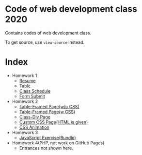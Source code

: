 # Code of web development class 2020
Contains codes of web development class.

To get source, use `view-source` instead.
# Index
* Homework 1
    * [Resume](prj1/src1.1/index.html)
    * [Table](prj1/src1.2/index.html)
    * [Class Schedule](prj1/src1.3/index.html)
    * [Form Submit](prj1/src1.4/index.html)
* Homework 2
    * [Table-Framed Page(w/o CSS)](prj2/src2.1/nocss.html)
    * [Table-Framed Page(w CSS)](prj2/src2.1/withcss.html)
    * [Class-Div Page](prj2/src2.2/index.html)
    * [Custom CSS Page(HTML is given)](prj2/src2.3/index.html)
    * [CSS Animation](prj2/src2.4/index.html)
* Homework 3
    * [JavaScript Exercise(Bundle)](prj3/src3.1/index.html)
* Homework 4(PHP, not work on GitHub Pages)
    * Entrances not shown here.

